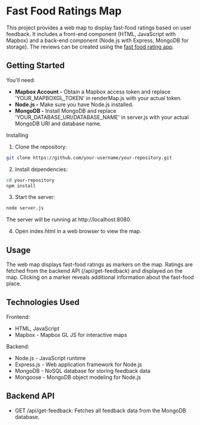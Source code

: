 # Fast Food Ratings Map

This project provides a web map to display fast-food ratings based on user feedback. It includes a front-end component (HTML, JavaScript with Mapbox) and a back-end component (Node.js with Express, MongoDB for storage). The reviews can be created using the [fast food rating app](https://github.com/da6ko/Fast-Food-Guide-Client).

## Getting Started

You'll need:
- **Mapbox Account -**  Obtain a Mapbox access token and replace 'YOUR_MAPBOXGL_TOKEN' in renderMap.js with your actual token.
- **Node.js -** Make sure you have Node.js installed.
- **MongoDB -** Install MongoDB and replace 'YOUR_DATABASE_URI/DATABASE_NAME' in server.js with your actual MongoDB URI and database name.

Installing
1. Clone the repository:
```bash
git clone https://github.com/your-username/your-repository.git
```

2. Install dependencies:
```bash
cd your-repository
npm install
```

3. Start the server:
```bash
node server.js
```
The server will be running at http://localhost:8080.

4. Open index.html in a web browser to view the map.
 
## Usage

The web map displays fast-food ratings as markers on the map. Ratings are fetched from the backend API (/api/get-feedback) and displayed on the map. Clicking on a marker reveals additional information about the fast-food place.

## Technologies Used
Frontend:

- HTML, JavaScript
- Mapbox - Mapbox GL JS for interactive maps

Backend:

- Node.js - JavaScript runtime
- Express.js - Web application framework for Node.js
- MongoDB - NoSQL database for storing feedback data
- Mongoose - MongoDB object modeling for Node.js

## Backend API

- GET /api/get-feedback: Fetches all feedback data from the MongoDB database.